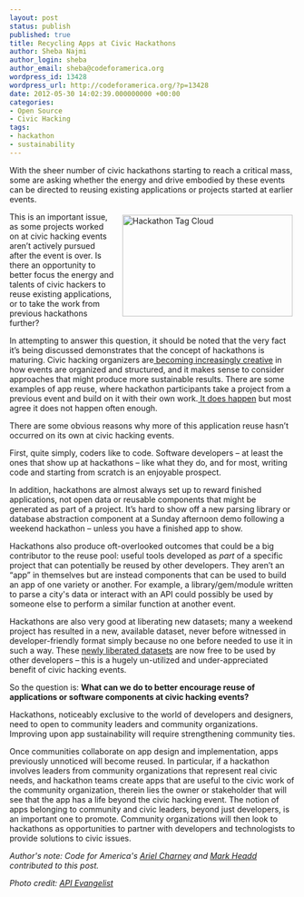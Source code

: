 ```yaml
---
layout: post
status: publish
published: true
title: Recycling Apps at Civic Hackathons
author: Sheba Najmi
author_login: sheba
author_email: sheba@codeforamerica.org
wordpress_id: 13428
wordpress_url: http://codeforamerica.org/?p=13428
date: 2012-05-30 14:02:39.000000000 +00:00
categories:
- Open Source
- Civic Hacking
tags:
- hackathon
- sustainability
---
```

With the sheer number of civic hackathons starting to reach a critical mass, some are asking whether the energy and drive embodied by these events can be directed to reusing existing applications or projects started at earlier events.

<a href="http://codeforamerica.org/wp-content/uploads/2012/05/Hackathon-Tag-Cloud-2.png"><img class="aligncenter size-medium wp-image-13649" style="float: right; padding: 5px; margin-left: 10px;" title="Hackathon Tag Cloud" src="http://codeforamerica.org/wp-content/uploads/2012/05/Hackathon-Tag-Cloud-2-300x179.png" alt="Hackathon Tag Cloud" width="300" height="179" /></a>

This is an important issue, as some projects worked on at civic hacking events aren’t actively pursued after the event is over. Is there an opportunity to better focus the energy and talents of civic hackers to reuse existing applications, or to take the work from previous hackathons further?

In attempting to answer this question, it should be noted that the very fact it’s being discussed demonstrates that the concept of hackathons is maturing. Civic hacking organizers are<a href="http://codeforamerica.org/2012/04/30/building-the-new-civic-hackathon/"> becoming increasingly creative</a> in how events are organized and structured, and it makes sense to consider approaches that might produce more sustainable results. There are some examples of app reuse, where hackathon participants take a project from a previous event and build on it with their own work.<a href="http://civic.io/2012/05/02/philly-tech-week-hackathon-recap/"> It does happen</a> but most agree it does not happen often enough.

There are some obvious reasons why more of this application reuse hasn’t occurred on its own at civic hacking events.

First, quite simply, coders like to code. Software developers – at least the ones that show up at hackathons – like what they do, and for most, writing code and starting from scratch is an enjoyable prospect.

In addition, hackathons are almost always set up to reward finished applications, not open data or reusable components that might be generated as part of a project. It’s hard to show off a new parsing library or database abstraction component at a Sunday afternoon demo following a weekend hackathon – unless you have a finished app to show.

Hackathons also produce oft-overlooked outcomes that could be a big contributor to the reuse pool: useful tools developed as <em>part</em> of a specific project that can potentially be reused by other developers. They aren’t an “app” in themselves but are instead components that can be used to build an app of one variety or another. For example, a library/gem/module written to parse a city's data or interact with an API could possibly be used by someone else to perform a similar function at another event.

Hackathons are also very good at liberating new datasets; many a weekend project has resulted in a new, available dataset, never before witnessed in developer-friendly format simply because no one before needed to use it in such a way. These <a href="http://codeforamerica.org/?cfa_project=data-couch#">newly liberated datasets</a> are now free to be used by other developers – this is a hugely un-utilized and under-appreciated benefit of civic hacking events.

So the question is: <strong>What can we do to better encourage reuse of applications or software components at civic hacking events?</strong>

Hackathons, noticeably exclusive to the world of developers and designers, need to open to community leaders and community organizations. Improving upon app sustainability will require strengthening community ties.

Once communities collaborate on app design and implementation, apps previously unnoticed will become reused. In particular, if a hackathon involves leaders from community organizations that represent real civic needs, and hackathon teams create apps that are useful to the civic work of the community organization, therein lies the owner or stakeholder that will see that the app has a life beyond the civic hacking event. The notion of apps belonging to community and civic leaders, beyond just developers, is an important one to promote. Community organizations will then look to hackathons as opportunities to partner with developers and technologists to provide solutions to civic issues.

<em>Author's note: Code for America's <a href="http://codeforamerica.org/author/ariel">Ariel Charney</a> and <a href="http://codeforamerica.org/author/mark-headd/">Mark Headd</a> contributed to this post.</em>

<em>Photo credit: <a href="http://www.apievangelist.com/" target="_blank">API Evangelist</a></em>
